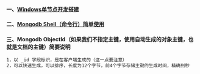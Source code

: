 #### 一、[Windows单节点开发搭建][1]
#### 二、[Mongodb Shell（命令行）简单使用][2]
#### 三、Mongodb ObjectId（如果我们不指定主键，使用自动生成的对象主键，也就是文档的主键）简要说明
```bash
1，以 _id 字段标识，是在客户端生成的（这一点要注意）
2，可以快速生成，可以排序，长度为12个字节，前4个字节存储主键的生成时间，精确到秒
```


[1]: https://github.com/firechiang/mongodb-test/blob/master/doc/windows-install-dev.md
[2]: https://github.com/firechiang/mongodb-test/blob/master/doc/shell_simple_use.md
